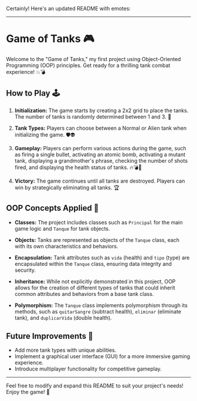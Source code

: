 Certainly! Here's an updated README with emotes:

---

# Game of Tanks 🎮

Welcome to the "Game of Tanks," my first project using Object-Oriented Programming (OOP) principles. Get ready for a thrilling tank combat experience! 💥💣

## How to Play 🕹️

1. **Initialization:** The game starts by creating a 2x2 grid to place the tanks. The number of tanks is randomly determined between 1 and 3. 🎲

2. **Tank Types:** Players can choose between a Normal or Alien tank when initializing the game. 🛡️👽

3. **Gameplay:** Players can perform various actions during the game, such as firing a single bullet, activating an atomic bomb, activating a mutant tank, displaying a grandmother's phrase, checking the number of shots fired, and displaying the health status of tanks. 🔥💣🦠

4. **Victory:** The game continues until all tanks are destroyed. Players can win by strategically eliminating all tanks. 🏆

## OOP Concepts Applied 🧠

- **Classes:** The project includes classes such as `Principal` for the main game logic and `Tanque` for tank objects.
  
- **Objects:** Tanks are represented as objects of the `Tanque` class, each with its own characteristics and behaviors.

- **Encapsulation:** Tank attributes such as `vida` (health) and `tipo` (type) are encapsulated within the `Tanque` class, ensuring data integrity and security.

- **Inheritance:** While not explicitly demonstrated in this project, OOP allows for the creation of different types of tanks that could inherit common attributes and behaviors from a base tank class.

- **Polymorphism:** The `Tanque` class implements polymorphism through its methods, such as `quitarSangre` (subtract health), `eliminar` (eliminate tank), and `duplicarVida` (double health).

## Future Improvements 🚀

- Add more tank types with unique abilities.
- Implement a graphical user interface (GUI) for a more immersive gaming experience.
- Introduce multiplayer functionality for competitive gameplay.

---

Feel free to modify and expand this README to suit your project's needs! Enjoy the game! 🎉
